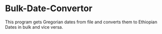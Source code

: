 # Bulk-Date-Convertor
This program gets Gregorian dates from file and converts them to Ethiopian Dates in bulk and vice versa.
